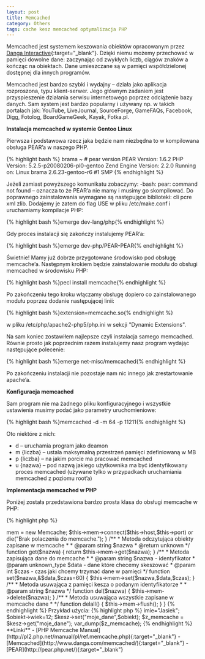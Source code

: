 ```yaml
---
layout: post
title: Memcached
category: Others
tags: cache kesz memcached optymalizacja PHP
---
```

Memcached jest systemem keszowania obiektów opracowanym przez [Danga Interactive](http://www.danga.com/){:target="_blank"}. Dzięki niemu możemy przechować w pamięci dowolne dane: zaczynając od zwykłych liczb, ciągów znaków a kończąc na obiektach. Dane umieszczane są w pamięci współdzielonej dostępnej dla innych programów.

Memcached jest bardzo szybki i wydajny – działa jako aplikacja rozproszona, typu klient-serwer. Jego głównym zadaniem jest przyspieszenie działania serwisu internetowego poprzez odciążenie bazy danych. Sam system jest bardzo popularny i używany np. w takich portalach jak: YouTube, LiveJournal, SourceForge, GameFAQs, Facebook, Digg, Fotolog, BoardGameGeek, Kayak, Fotka.pl.

**Instalacja memcached w systemie Gentoo Linux**

Pierwsza i podstawowa rzecz jaka będzie nam niezbędna to w kompilowana obsługa PEAR’a w naszego PHP.

{% highlight bash %}
brama ~ # pear version
PEAR Version: 1.6.2
PHP Version: 5.2.5-p20080206-pl0-gentoo
Zend Engine Version: 2.2.0
Running on: Linux brama 2.6.23-gentoo-r6 #1 SMP
{% endhighlight %}

Jeżeli zamiast powyższego komunikatu zobaczymy: -bash: pear: command not found – oznacza to że PEAR’a nie mamy i musimy go skompilować. Do poprawnego zainstalowania wymagane są następujące biblioteki: cli pcre xml zlib. Dodajemy je zatem do flag USE w pliku /etc/make.conf i uruchamiamy kompilacje PHP:

{% highlight bash %}emerge dev-lang/php{% endhighlight %}

Gdy proces instalacji się zakończy instalujemy PEAR’a:

{% highlight bash %}emerge dev-php/PEAR-PEAR{% endhighlight %}

Świetnie! Mamy już dobrze przygotowane środowisko pod obsługę memcache’a. Następnym krokiem będzie zainstalowanie modułu do obsługi memcached w środowisku PHP:

{% highlight bash %}pecl install memcache{% endhighlight %}

Po zakończeniu tego kroku włączamy obsługę dopiero co zainstalowanego modułu poprzez dodanie następującej linii:

{% highlight bash %}extension=memcache.so{% endhighlight %}

w pliku /etc/php/apache2-php5/php.ini w sekcji "Dynamic Extensions".

Na sam koniec zostawiłem najlepsze czyli instalacja samego memcached. Równie prosto jak poprzednim razem instalujemy nasz program wydając następujące polecenie:

{% highlight bash %}emerge net-misc/memcached{% endhighlight %}

Po zakończeniu instalacji nie pozostaje nam nic innego jak zrestartowanie apache’a.

**Konfiguracja memcached**

Sam program nie ma żadnego pliku konfiguracyjnego i wszystkie ustawienia musimy podać jako parametry uruchomieniowe:

{% highlight bash %}memcached -d -m 64 -p 11211{% endhighlight %}

Oto niektóre z nich:

- d – uruchamia program jako deamon
- m {liczba} – ustala maksymalną przestrzeń pamięci zdefiniowaną w MB
- p {liczba} – na jakim porcie ma pracować memcached
- u {nazwa} – pod nazwą jakiego użytkownika ma być identyfikowany proces memcached (używane tylko w przypadkach uruchamiania memcached z poziomu root’a)

**Implementacja memcached w PHP**

Poniżej została przedstawiona bardzo prosta klasa do obsługi memcache w PHP:

{% highlight php %}
<?php

class kesz {
  private $host="localhost";
  private $port="11211";
  private $mem;	

  /**
  * Konstruktor naszej klasy
  * tworzymy połączenie do naszego memcache
  */
   function __construct() {
      $this->mem = new Memcache;
      $this->mem->connect($this->host,$this->port) or
      die("Brak polaczenia do memcache.");
   }

   /**
   * Metoda odczytująca obiekty zapisane w memcache
   *
   * @param string $nazwa
   * @return unknown
   */
   function get($nazwa) {
      return $this->mem->get($nazwa);
   }

   /**
  * Metoda zapisująca dane do memcache
  *
  * @param string $nazwa - identyfikator
  * @param unknown_type $data - dane które checemy skeszować
  * @param int $czas - czas jaki chcemy trzymać dane w pamięci
  */
   function set($nazwa,&$data,$czas=60) {
      $this->mem->set($nazwa,$data,$czas);
   }

   /**
  * Metoda usuwająca z pamięci kesza o podanym identyfikatorze
  *
  * @param string $nazwa
  */
   function del($nazwa) {
      $this->mem->delete($nazwa);
   }

   /**
  * Metoda usuwająca wszystkie zapisane w memcache dane
  *
  */
  function delall() {
     $this->mem->flush();
   }
}
{% endhighlight %}

Przykład użycia:

{% highlight php %}
<?php
$kesz = new kesz();

$obiekt = new stdClass;
$obiekt->imie="Jasiek";
$obiekt->wiek=12;

$kesz->set("moje_dane",$obiekt);
$z_memcache = $kesz->get("moje_dane");
var_dump($z_memcache);
{% endhighlight %}

**Linki**

- [PHP Memcache Manual](http://pl2.php.net/manual/pl/ref.memcache.php){:target="_blank"}
- [Memcached](http://www.danga.com/memcached/){:target="_blank"}
- [PEAR](http://pear.php.net/){:target="_blank"}
